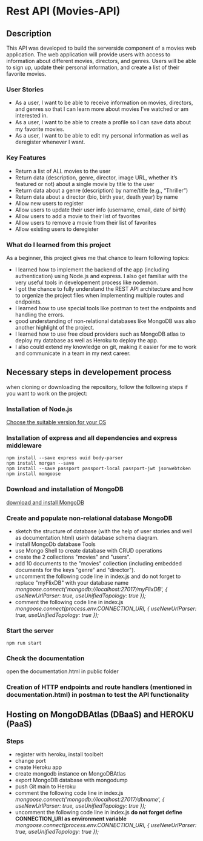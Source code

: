 # Rest API (Movies-API)

## Description
This API was developed to build the serverside component of a movies web application. The web application will provide users with access to information about different movies, directors, and genres. Users will be able to sign up, update their personal information, and create a list of their favorite movies. 

### User Stories
* As a user, I want to be able to receive information on movies, directors, and genres so that I can learn more about movies I’ve watched or am interested in. 
* As a user, I want to be able to create a proﬁle so I can save data about my favorite movies.
* As a user, I want to be able to edit my personal information as well as deregister whenever I want.

### Key Features 
* Return a list of ALL movies to the user 
* Return data (description, genre, director, image URL, whether it’s featured or not) about a single movie by title to the user  
* Return data about a genre (description) by name/title (e.g., “Thriller”) 
* Return data about a director (bio, birth year, death year) by name
* Allow new users to register 
* Allow users to update their user info (username, email, date of birth) 
* Allow users to add a movie to their list of favorites 
* Allow users to remove a movie from their list of favorites
* Allow existing users to deregister 

### What do I learned from this project
As a beginner, this project gives me that chance to learn following topics: 
* I learned how to implement the backend of the app (including authentication) using Node.js and express. I also get familiar with the very useful tools in developement process like nodemon.
* I got the chance to fully understand the REST API architecture and how to orgenize the project files when implementing multiple routes and endpoints. 
* I learned how to use special tools like postman to test the endpoints and handling the errors. 
* good understanding of non-relational databases like MongoDB was also another highlight of the project. 
* I learned how to use free cloud providers such as MongoDB atlas to deploy my database as well as Heroku to deploy the app. 
* I also could extend my knowledge on git, making it easier for me to work and communicate in a team in my next career.

## Necessary steps in developement process
when cloning or downloading the repository, follow the following steps if you want to work on the project: 

### Installation of Node.js
[Choose the suitable version for your OS](https://nodejs.org/en/)

### Installation of express and all dependencies and express middleware
```
npm install --save express uuid body-parser
npm install morgan --save
npm install --save passport passport-local passport-jwt jsonwebtoken
npm install mongoose
```

### Download and installation of MongoDB
[download and install MongoDB](https://www.mongodb.com/try/download/community)

### Create and populate non-relational database MongoDB
* sketch the structure of database (with the help of user stories and well as documentation.html) usinh database schema diagram. 
* install MongoDb database Tools
* use Mongo Shell to create database with CRUD operations
* create the 2 collections "movies" and "users".
* add 10 documents to the "movies" collection (including embedded documents for the keys "genre" and "director").
* uncomment the following code line in index.js and do not forget to replace "myFlixDB" with your database name
 *mongoose.connect('mongodb://localhost:27017/myFlixDB', { useNewUrlParser: true, useUnifiedTopology: true });*
* comment the following code line in index.js 
 *mongoose.connect(process.env.CONNECTION_URI, { useNewUrlParser: true, useUnifiedTopology: true });*

### Start the server
```
npm run start
```
### Check the documentation
open the documentation.html in public folder

### Creation of HTTP endpoints and route handlers (mentioned in documentation.html) in postman to test the API functionality  



## Hosting on MongoDBAtlas (DBaaS) and HEROKU (PaaS)
### Steps
* register with heroku, install toolbelt
* change port
* create Heroku app
* create mongodb instance on MongoDBAtlas
* export MongoDB database with mongodump
* push Git main to Heroku
* comment the following code line in index.js
 *mongoose.connect('mongodb://localhost:27017/dbname', { useNewUrlParser: true, useUnifiedTopology: true });*
* uncomment the following code line in index.js **do not forget define CONNECTION_URI as environment variable**
 *mongoose.connect(process.env.CONNECTION_URI, { useNewUrlParser: true, useUnifiedTopology: true });*
